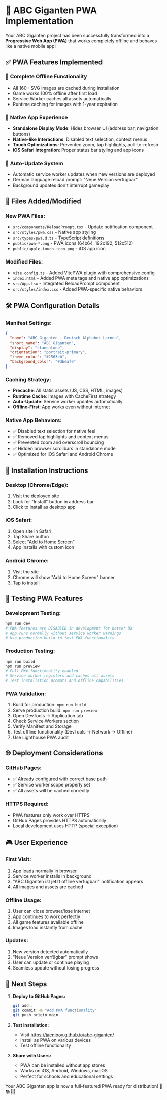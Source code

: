 # 📱 ABC Giganten PWA Implementation

Your ABC Giganten project has been successfully transformed into a **Progressive Web App (PWA)** that works completely offline and behaves like a native mobile app!

## ✅ PWA Features Implemented

### 🚀 **Complete Offline Functionality**
- All 160+ SVG images are cached during installation
- Game works 100% offline after first load
- Service Worker caches all assets automatically
- Runtime caching for images with 1-year expiration

### 📱 **Native App Experience**
- **Standalone Display Mode**: Hides browser UI (address bar, navigation buttons)
- **Native-like Interactions**: Disabled text selection, context menus
- **Touch Optimizations**: Prevented zoom, tap highlights, pull-to-refresh
- **iOS Safari Integration**: Proper status bar styling and app icons

### 🔄 **Auto-Update System**
- Automatic service worker updates when new versions are deployed
- German language reload prompt: "Neue Version verfügbar"
- Background updates don't interrupt gameplay

## 📁 **Files Added/Modified**

### **New PWA Files:**
- `src/components/ReloadPrompt.tsx` - Update notification component
- `src/styles/pwa.css` - Native app styling
- `src/types/pwa.d.ts` - TypeScript definitions
- `public/pwa-*.png` - PWA icons (64x64, 192x192, 512x512)
- `public/apple-touch-icon.png` - iOS app icon

### **Modified Files:**
- `vite.config.ts` - Added VitePWA plugin with comprehensive config
- `index.html` - Added PWA meta tags and native app optimizations
- `src/App.tsx` - Integrated ReloadPrompt component
- `src/styles/index.css` - Added PWA-specific native behaviors

## 🛠 **PWA Configuration Details**

### **Manifest Settings:**
```json
{
  "name": "ABC Giganten - Deutsch Alphabet Lernen",
  "short_name": "ABC Giganten",
  "display": "standalone",
  "orientation": "portrait-primary",
  "theme_color": "#2563eb",
  "background_color": "#dbeafe"
}
```

### **Caching Strategy:**
- **Precache**: All static assets (JS, CSS, HTML, images)
- **Runtime Cache**: Images with CacheFirst strategy
- **Auto-Update**: Service worker updates automatically
- **Offline-First**: App works even without internet

### **Native App Behaviors:**
- ✅ Disabled text selection for native feel
- ✅ Removed tap highlights and context menus
- ✅ Prevented zoom and overscroll bouncing
- ✅ Hidden browser scrollbars in standalone mode
- ✅ Optimized for iOS Safari and Android Chrome

## 📱 **Installation Instructions**

### **Desktop (Chrome/Edge):**
1. Visit the deployed site
2. Look for "Install" button in address bar
3. Click to install as desktop app

### **iOS Safari:**
1. Open site in Safari
2. Tap Share button
3. Select "Add to Home Screen"
4. App installs with custom icon

### **Android Chrome:**
1. Visit the site
2. Chrome will show "Add to Home Screen" banner
3. Tap to install

## 🧪 **Testing PWA Features**

### **Development Testing:**
```bash
npm run dev
# PWA features are DISABLED in development for better DX
# App runs normally without service worker warnings
# Use production build to test PWA functionality
```

### **Production Testing:**
```bash
npm run build
npm run preview
# Full PWA functionality enabled
# Service worker registers and caches all assets
# Test installation prompts and offline capabilities
```

### **PWA Validation:**
1. Build for production: `npm run build`
2. Serve production build: `npm run preview` 
3. Open DevTools → Application tab
4. Check Service Workers section
5. Verify Manifest and Storage
6. Test offline functionality (DevTools → Network → Offline)
7. Use Lighthouse PWA audit

## 🌐 **Deployment Considerations**

### **GitHub Pages:**
- ✅ Already configured with correct base path
- ✅ Service worker scope properly set
- ✅ All assets will be cached correctly

### **HTTPS Required:**
- PWA features only work over HTTPS
- GitHub Pages provides HTTPS automatically
- Local development uses HTTP (special exception)

## 🎮 **User Experience**

### **First Visit:**
1. App loads normally in browser
2. Service worker installs in background
3. "ABC Giganten ist jetzt offline verfügbar!" notification appears
4. All images and assets are cached

### **Offline Usage:**
1. User can close browser/lose internet
2. App continues to work perfectly
3. All game features available offline
4. Images load instantly from cache

### **Updates:**
1. New version detected automatically
2. "Neue Version verfügbar" prompt shows
3. User can update or continue playing
4. Seamless update without losing progress

## 🚀 **Next Steps**

1. **Deploy to GitHub Pages:**
   ```bash
   git add .
   git commit -m "Add PWA functionality"
   git push origin main
   ```

2. **Test Installation:**
   - Visit https://jaeniboy.github.io/abc-giganten/
   - Install as PWA on various devices
   - Test offline functionality

3. **Share with Users:**
   - PWA can be installed without app stores
   - Works on iOS, Android, Windows, macOS
   - Perfect for schools and educational settings

Your ABC Giganten app is now a full-featured PWA ready for distribution! 🎉📚🇩🇪

